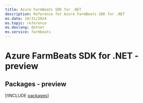 ```yaml
---
title: Azure FarmBeats SDK for .NET
description: Reference for Azure FarmBeats SDK for .NET
ms.date: 10/31/2024
ms.topic: reference
ms.devlang: dotnet
ms.service: farmbeats
---
```

# Azure FarmBeats SDK for .NET - preview
## Packages - preview
[!INCLUDE [packages](farmbeats-index.md)]
